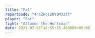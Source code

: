 ```yaml
---
title: "Fat"
reportCode: "4nCZHq1zGY9M32tT"
player: "Fat"
fight: "Attumen the Huntsman"
date: 2021-07-01T18:55:15.468000+00:00
---
```

